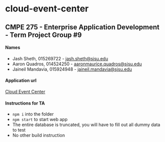 # cloud-event-center
CMPE 275 - Enterprise Application Development - Term Project Group #9
---

#### Names
- Jash Sheth, 015269722 - jash.sheth@sjsu.edu
- Aaron Quadros, 014524250 - aaronmaurice.quadros@sjsu.edu
- Jaineil Mandavia, 015924948 - jaineil.mandavia@sjsu.edu

#### Application url
[Cloud Event Center](http://18.144.15.109:3000)

#### Instructions for TA
- `npm i` into the folder
- `npm start` to start web app
- The entire database is truncated, you will have to fill out all dummy data to test
- No other build instruction
